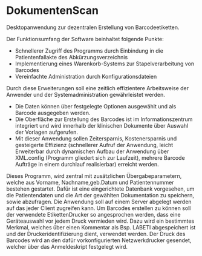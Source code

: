 # DokumentenScan
Desktopanwendung zur dezentralen Erstellung von Barcodeetiketten.

Der Funktionsumfang der Software beinhaltet folgende Punkte:
+	Schnellerer Zugriff des Programms durch Einbindung in die Patientenfallakte des Abkürzungsverzeichnis
+ Implementierung eines Warenkorb-Systems zur Stapelverarbeitung von Barcodes
+	Vereinfachte Administration durch Konfigurationsdateien

Durch diese Erweiterungen soll eine zeitlich effizientere Arbeitsweise der Anwender und der Systemadministration gewährleistet werden. 
+ Die Daten können über festgelegte Optionen ausgewählt und als Barcode ausgegeben werden.
+ Die Oberfläche zur Erstellung des Barcodes ist im Informationszentrum integriert und wird innerhalb der klinischen Dokumente 
über Auswahl der Vorlagen aufgerufen.
+ Mit dieser Anwendung sollen Zeitersparnis, Kostenersparnis und gesteigerte Effizienz (schnellerer Aufruf der Anwendung, 
leicht Erweiterbar durch dynamischen Aufbau der Anwendung über XML.config (Programm gliedert sich zur Laufzeit), 
mehrere Barcode Aufträge in einem durchlauf realisierbar) erreicht werden.

Dieses Programm, wird zentral mit zusätzlichen Übergabeparametern, welche aus Vorname, Nachname,geb.Datum und Patientennummer bestehen gestartet. 
Dafür ist eine eingerichtete Datenbank vorgesehen, um die Patientendaten und die Art der gewählten Dokumentation zu speichern, sowie abzufragen. 
Die Anwendung soll auf einem Server abgelegt werden auf das jeder Client zugreifen kann. 
Um Barcodes erstellen zu können soll der verwendete EtikettenDrucker so angesprochen werden, dass eine Geräteauswahl vor jedem Druck vermieden wird. 
Dazu wird ein bestimmtes Merkmal, welches über einen Kommentar als Bsp. LABETI abgespeichert ist und der Druckeridentifizierung dient, verwendet werden. 
Der Druck des Barcodes wird an den dafür vorkonfigurierten Netzwerkdrucker gesendet, welcher über das Anmeldeskript festgelegt wird. 
